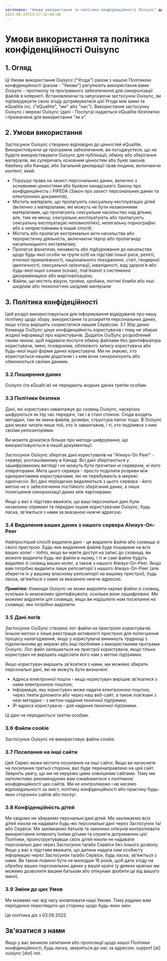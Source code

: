 ```yaml
---
заголовок: "Умови використання та політика конфіденційності Ouisync" дата:
2023-06-25T23:57:32-04:00
---
```



# Умови використання та політика конфіденційності Ouisync

## 1. Огляд
Ці Умови використання Ouisync ("Угода") разом з нашою Політикою конфіденційності
(разом - "Умови") регулюють використання вами Ouisync - протоколу та програмного
забезпечення для синхронізації файлів в інтернеті. Встановлюючи та запускаючи
застосунок Ouisync, ви підтверджуєте свою згоду дотримуватися цієї Угоди між
вами та eQualitie inc. ("eQualitie", "ми" або "нас"). Використання застосунку
Ouisync і мережі Ouisync (далі - Послуга) надається eQualitie безплатно і
призначене для використання "як є".

## 2. Умови використання
Застосунок Ouisync створено відповідно до цінностей eQualitie. Використовуючи це
програмне забезпечення, ви погоджуєтеся, що не будете використовувати Ouisync
для публікації, обміну або зберігання матеріалів, які суперечать основним
цінностям або букві законів Квебеку або Канади, або Загальній декларації прав
людини, включаючи контент, який:
* Порушує права на захист персональних даних, включно з основними цінностями або
  буквою канадського Закону про конфіденційність / PIPEDA (Закон про захист
  персональних даних та електронних документів),
* Містить матеріали, що пропагують сексуальну експлуатацію дітей (включно з
  матеріалами, які можуть не бути незаконними матеріалами, що пропагують
  сексуальне насильство над дітьми, але, тим не менш, сексуально експлуатують
  або пропагують сексуальну експлуатацію неповнолітніх), нелегальну порнографію
  або є непристойними в інший спосіб;
* Містить або пропагує екстремальні акти насильства або терористичну діяльність,
  включаючи терор або пропаганду насильницького екстремізму;
* Пропагує фанатизм, ненависть або підбурювання до насильства щодо будь-якої
  особи чи групи осіб на підставі їхньої раси, релігії, етнічної приналежності,
  національного походження, статі, гендерної ідентичності, сексуальної
  орієнтації, інвалідності, вад здоров'я або будь-якої іншої ознаки (ознак),
  пов'язаної з системною дискримінацією або маргіналізацією;
* Файли, що містять віруси, трояни, хробаки, логічні бомби або інші шкідливі або
  технологічно шкідливі матеріали

## 3. Політика конфідеційності

Цей розділ використовується для інформування відвідувачів про нашу політику щодо
збору, використання та розкриття персональних даних, якщо хтось вирішить
скористатися нашим Сервісом. 3.1 Збір даних Команда OuiSync цінує
конфіденційність користувачів і тому не збирає жодної інформації про
користувачів. Додаток OuiSync розроблений таким чином, щоб надавати послуги
обміну файлами без ідентифікатора користувача, імені, псевдоніма, облікового
запису користувача або будь-якої іншої форми даних користувача. Ми не знаємо,
хто користується нашим додатком і з ким вони синхронізують або обмінюються
своїми даними.

### 3.2 Поширення даних
Ouisync (та eQualit.ie) не передають жодних даних третім особам.

### 3.3 Політики безпеки
Дані, які користувач завантажує до сховищ Ouisync, наскрізно шифруються як під
час передачі, так і в стані спокою. Сюди входять метадані, такі як імена файлів,
розміри, структура папок тощо. В Ouisync дані може читати лише той, хто їх
завантажив, і ті, хто поділився з ним своїми репозиторіями.

Ви можете дізнатися більше про методи шифрування, що використовуються в нашій
документації.

Застосунок Ouisync зберігає дані користувачів на "Always-On Peer" - сервері,
розташованому в Канаді. Всі дані зберігаються у зашифрованому вигляді і не
можуть бути прочитані ні сервером, ні його операторами. Мета цього сервера -
просто подолати розриви між одноранговими користувачами, які не перебувають в
мережі одночасно. Всі дані періодично видаляються з цього сервера - його метою
не є забезпечення постійного зберігання даних, а лише полегшення синхронізації
даних між партнерами.

Якщо у вас є підстави вважати, що ваші персональні дані були незаконно отримані
та передані іншим користувачам Ouisync, будь ласка, зв'яжіться з нами за
вказаною нижче адресою.

### 3.4 Видалення ваших даних з нашого сервера Always-On-Peer
Найпростіший спосіб видалити дані - це видалити файли або сховища зі свого
пристрою. Будь-яке видалення файлів буде поширене на всіх ваших колег - тобто,
якщо ви маєте доступ на запис до сховища, ви можете видалити будь-які файли в
ньому, і ті ж самі файли будуть видалені зі сховищ ваших колег, а також з нашого
Always-On-Peer. Якщо вам потрібно видалити лише репозиторії з нашого
Always-On-Peer (але зберегти їх у вашому власному репозиторії на вашому
пристрої), будь ласка, зв'яжіться з нами за вказаною нижче адресою.

***Примітка:** Команда Ouisync не може видаляти окремі файли зі сховищ, оскільки
їх неможливо ідентифікувати, оскільки вони зашифровані. Ми можемо видаляти цілі
сховища, якщо ви надішлете нам посилання на сховище, яке потрібно видалити.*

### 3.5 Дані логів
Застосунок OuiSync створює лог-файли на пристроях користувачів. Їхньою метою є
лише реєстрація активності пристрою для полегшення процесу налагодження, якщо у
користувача виникнуть труднощі з підключенням до мережі або інші проблеми з
використанням програми Ouisync. Лог-файл залишається на пристрої користувача,
якщо тільки користувач не вирішить надіслати його нам з метою підтримки.

Якщо користувач вирішить зв'язатися з нами, ми можемо збирати персональні дані,
які не можуть бути визначені:
* Адреса електронної пошти - якщо користувач вирішив зв'язатися з нами
  електронною поштою;
* Інформація, яку користувач може надати електронною поштою, через тікети
  допомоги або через наш веб-сайт, а також пов'язані з нею метадані - з метою
  надання технічної підтримки;
* IP-адреса користувача - для надання технічної підтримки.

Ці дані не передаються третім особам.

### 3.6 Файли cookie
Застосунок Ouisync не використовує файли cookie.

### 3.7 Посилання на інші сайти
Цей Сервіс може містити посилання на інші сайти. Якщо ви натиснете на посилання
третьої сторони, вас буде перенаправлено на цей сайт. Зверніть увагу, що ми не
керуємо цими зовнішніми сайтами. Тому ми наполегливо рекомендуємо вам
ознайомитися з політикою конфіденційності цих сайтів. Ми не контролюємо і не
несемо відповідальності за зміст, політику конфіденційності або практику
будь-яких сторонніх сайтів або послуг.

### 3.8 Конфіденційність дітей
Ми свідомо не збираємо перснальні дані дітей. Ми закликаємо всіх дітей ніколи не
надавати будь-які персональні дані через Застосунок та/або Сервіси. Ми
закликаємо батьків та законних опікунів контролювати використання інтернету
їхніми дітьми та сприяти дотриманню цієї Політики, проінструктувавши своїх дітей
ніколи не надавати персональні дані через Застосунок та/або Сервіси без їхнього
дозволу. Якщо у вас є підстави вважати, що дитина надала нам особисту інформацію
через Застосунок та/або Сервіси, будь ласка, зв'яжіться з нами. Ви також повинні
бути не молодше 16 років, щоб дати згоду на обробку ваших персональних даних у
вашій країні (у деяких країнах ми можемо дозволити вашим батькам або опікунам
зробити це від вашого імені).

### 3.9 Зміни до цих Умов
Ми можемо час від часу оновлювати наші Умови. Тому радимо вам періодично
переглядати цю сторінку щодо будь-яких змін.

Ця політика діє з 03.09.2022.

## Зв'язатися з нами
Якщо у вас виникли запитання або пропозиції щодо нашої Політики
конфіденційності, будь ласка, зверніться до нас за адресою: support [at] ouisync
[dot] net.
